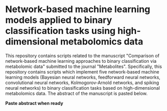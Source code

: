 # Network-based machine learning models applied to binary classification tasks using high-dimensional metabolomics data

This repository contains scripts related to the manuscript "Comparison of network-based machine learning approaches to binary classification via metabolomic data" submitted to the journal "Metabolites". Specifically, this repository contains scripts which implement five network-based machine learning models (Bayesian neural networks, feedforward neural networks, convolutional neural networks, Kolmogorov-Arnold networks, and spiking neural networks) to binary classification tasks based on high-dimensional metabolomics data. The abstract of the manuscript is pasted below.

**Paste abstract when ready**




